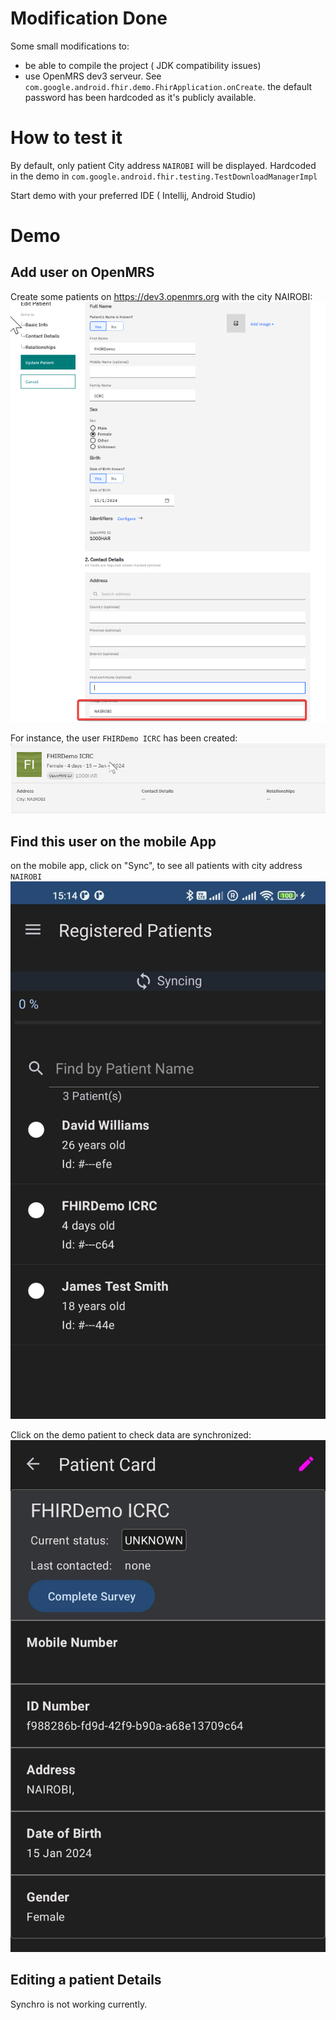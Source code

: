 # Modification Done

Some small modifications to:
- be able to compile the project ( JDK compatibility issues)
- use OpenMRS dev3 serveur. See `com.google.android.fhir.demo.FhirApplication.onCreate`. the default password has been hardcoded as it's  publicly available.


# How to test it
By default, only patient City address `NAIROBI` will be displayed. Hardcoded in the demo in  `com.google.android.fhir.testing.TestDownloadManagerImpl`


Start demo with your preferred IDE ( Intellij, Android Studio)

# Demo

## Add user on OpenMRS

Create some patients on https://dev3.openmrs.org with the city NAIROBI:
![How to create a user on OpenMRS](./icrc-documents/create-user.png)


For instance, the user `FHIRDemo ICRC` has been created: 
![user FHIRDemo](./icrc-documents/user-created.png)


## Find this user on the mobile App

on the mobile app, click on "Sync", to see all patients with city address `NAIROBI`
![users found on mobile app](./icrc-documents/users-found-on-mobile.png)

Click on the demo patient to check data are synchronized:
![users found on mobile app](./icrc-documents/user-demo.png)


## Editing a patient Details

Synchro is not working currently.

